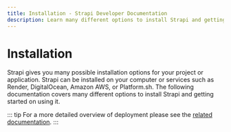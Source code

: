 ```yaml
---
title: Installation - Strapi Developer Documentation
description: Learn many different options to install Strapi and getting started on using it.
---
```


# Installation

Strapi gives you many possible installation options for your project or application. Strapi can be installed on your computer or services such as Render, DigitalOcean, Amazon AWS, or Platform.sh. The following documentation covers many different options to install Strapi and getting started on using it.

::: tip
For a more detailed overview of deployment please see the [related documentation](./deployment.md).
:::

<div>
	<InstallLink link="installation/cli.html">
		<template #icon>
      <svg width="244px" height="244px" viewBox="0 0 244 244" version="1.1" xmlns="http://www.w3.org/2000/svg" xmlns:xlink="http://www.w3.org/1999/xlink">
        <g stroke="none" stroke-width="1" fill="none" fill-rule="evenodd">
          <g transform="translate(-567.000000, -357.000000)" fill="#FFFFFF">
            <g transform="translate(564.000000, 357.000000)">
              <g transform="translate(0.000000, 0.760305)">
                <path d="M164.892662,165.07248 L164.892662,86.343565 C164.892662,83.5395527 162.619561,81.2664516 159.815549,81.2664516 L81.177926,81.2664516 L81.177926,0 L240.993475,0 C243.797487,-1.5457868e-14 246.070588,2.2731011 246.070588,5.0771134 L246.070588,165.07248 L164.892662,165.07248 Z"></path><path d="M81.177926,0 L81.177926,81.2664516 L6.12389787,81.2664516 C4.72189171,81.2664516 3.58534116,80.129901 3.58534116,78.7278949 C3.58534116,78.0551071 3.85241582,77.4098346 4.32788926,76.9338427 L81.177926,0 Z"  opacity="0.404989"></path><path d="M246.070588,171.205824 L246.070588,246.338931 L164.892662,246.338931 L241.736023,169.411772 C242.726851,168.419864 244.334176,168.418988 245.326084,169.409816 C245.802754,169.885967 246.070588,170.532078 246.070588,171.205824 Z" opacity="0.404989" transform="translate(205.481625, 205.705706) scale(-1, -1) translate(-205.481625, -205.705706) "></path><path d="M81.177926,81.2664516 L162.354106,81.2664516 C163.756112,81.2664516 164.892662,82.4030021 164.892662,83.8050083 L164.892662,165.07248 L86.2550394,165.07248 C83.4510271,165.07248 81.177926,162.799379 81.177926,159.995366 L81.177926,81.2664516 Z" opacity="0.404989"></path>
              </g>
            </g>
          </g>
        </g>
      </svg>
		</template>
		<template #title>CLI</template>
		<template #description>
			Create a project in your local machine using the CLI.
		</template>
	</InstallLink>
</div>

<div>
	<InstallLink link="installation/docker.html">
		<template #icon>
			<svg xmlns="http://www.w3.org/2000/svg" width="34" height="23"><g fill="#fff" fill-rule="evenodd"><path d="M18.8017 10.5442h3.4333v-3.101h-3.4333zM14.745 10.5442h3.4333v-3.101H14.745v3.101zM10.6892 10.5442h3.4325v-3.101h-3.4334v3.101zM6.6316 10.5442h3.4334v-3.101H6.6316zM2.5759 10.5442h3.4324v-3.101H2.576v3.101zM6.6326 6.8226h3.4324v-3.101H6.6316v3.101zM10.6892 6.8226h3.4325v-3.101h-3.4334v3.101zM14.745 6.8226h3.4333v-3.101H14.745v3.101zM14.745 3.101h3.4333V0H14.745v3.101z"></path><path d="M28.752 8.3043c-.1708-1.2412-.8667-2.317-2.1326-3.2901l-.727-.482-.4866.7243c-.6197.9309-.9318 2.2216-.829 3.46.046.4351.19 1.2145.6408 1.8993-.4498.2405-1.3366.572-2.5144.549H.1285l-.045.2589c-.2111 1.2439-.2075 5.1252 2.329 8.1087 1.9269 2.2675 4.8168 3.4178 8.5889 3.4178 8.1757 0 14.2245-3.741 17.0565-10.5406 1.1136.022 3.5132.0064 4.7461-2.3326.0312-.0533.1056-.1947.3204-.638l.1184-.2424-.693-.46c-.75-.4984-2.4723-.681-3.7979-.4323z"></path></g></svg>
		</template>
		<template #title>Docker</template>
		<template #description>
			Has everything you need to get started; no need to install, configure, or manage additional packages on your server.
		</template>
	</InstallLink>
</div>

<div>
	<InstallLink link="installation/digitalocean-one-click.html">
		<template #icon>
			<svg width="178" height="177" viewBox="0 0 178 177" xmlns="http://www.w3.org/2000/svg"><g fill="#fff" fill-rule="evenodd"><path d="M89 176.5v-34.2c36.2 0 64.3-35.9 50.4-74-5.1-14-16.4-25.3-30.5-30.4-38.1-13.8-74 14.2-74 50.4H.8C.8 30.6 56.6-14.4 117.1 4.5c26.4 8.3 47.5 29.3 55.7 55.7 18.9 60.5-26.1 116.3-83.8 116.3z" fill-rule="nonzero"></path><path d="M89.1 142.5H55v-34.1h34.1zM55 168.6H28.9v-26.1H55zM28.9 142.5H7v-21.9h21.9v21.9z"></path></g></svg>
		</template>
		<template #title>DigitalOcean One-Click</template>
		<template #description>
			Your project setup in one click with DigitalOcean
		</template>
	</InstallLink>
</div>

<div>
	<InstallLink link="installation/platformsh.html">
		<template #icon>
			<svg xmlns="http://www.w3.org/2000/svg" viewBox="0 0 50 50"><defs><style>.bcac695a-a0a4-4100-84fd-61ecc421091c{fill:#0a0a0a;}.fc8dd422-fb02-4822-a57e-c20c8b5eef7c{fill:#fff;}</style></defs><g id="b5f9bb49-1614-4b22-8c04-f5182c1803f5" data-name="Layer 2"><g id="b2a28560-5e48-4435-accd-e149b4f96cc0" data-name="Layer 1"><rect class="fc8dd422-fb02-4822-a57e-c20c8b5eef7c" x="10.73" y="10.72" width="28.55" height="11.35"/><rect class="fc8dd422-fb02-4822-a57e-c20c8b5eef7c" x="10.73" y="35.42" width="28.55" height="3.86"/><rect class="fc8dd422-fb02-4822-a57e-c20c8b5eef7c" x="10.73" y="25.74" width="28.55" height="5.82"/></g></g></svg>
		</template>
		<template #title>Platform.sh One-Click</template>
		<template #description>
			Your project setup in one click with Platform.sh
		</template>
	</InstallLink>
</div>

<div>
	<InstallLink link="installation/render.html">
		<template #icon>
			<svg viewBox="21.7 21.7 181 181" xmlns="http://www.w3.org/2000/svg"><g><polygon class="st0" points="145 31.7 143 31.7 143 33.7 143 52.2 143 54.2 145 54.2 163.6 54.2 165.6 54.2 165.6 52.2 165.6 33.7 165.6 31.7 163.6 31.7" fill="#fff"/><path class="st0" d="M 85.2 31.7 C 78 31.7 71 33.1 64.4 35.9 C 58 38.6 52.3 42.5 47.4 47.4 C 42.5 52.3 38.6 58 35.9 64.4 C 33.1 71 31.7 78 31.7 85.2 L 31.7 163.6 L 31.7 165.6 L 33.7 165.6 L 52.3 165.6 L 54.3 165.6 L 54.3 163.6 L 54.3 84.9 C 54.7 76.8 58.1 69.2 63.8 63.6 C 69.6 57.9 77.2 54.6 85.3 54.3 L 126.5 54.3 L 128.5 54.3 L 128.5 52.3 L 128.5 33.7 L 128.5 31.7 L 126.5 31.7 L 85.2 31.7 Z" fill="#fff"/><polygon class="st0" points="182.1 105.9 180.1 105.9 180.1 107.9 180.1 126.5 180.1 128.5 182.1 128.5 200.7 128.5 202.7 128.5 202.7 126.5 202.7 107.9 202.7 105.9 200.7 105.9" fill="#fff"/><polygon class="st0" points="182.1 68.8 180.1 68.8 180.1 70.8 180.1 89.4 180.1 91.4 182.1 91.4 200.7 91.4 202.7 91.4 202.7 89.4 202.7 70.8 202.7 68.8 200.7 68.8" fill="#fff"/><polygon class="st0" points="200.7 31.7 182.1 31.7 180.1 31.7 180.1 33.7 180.1 52.2 180.1 54.2 182.1 54.2 200.7 54.2 202.7 54.2 202.7 52.2 202.7 33.7 202.7 31.7" fill="#fff"/><polygon class="st0" points="182.1 143 180.1 143 180.1 145 180.1 163.6 180.1 165.6 182.1 165.6 200.7 165.6 202.7 165.6 202.7 163.6 202.7 145 202.7 143 200.7 143" fill="#fff"/><polygon class="st0" points="182.1 180.1 180.1 180.1 180.1 182.1 180.1 200.7 180.1 202.7 182.1 202.7 200.7 202.7 202.7 202.7 202.7 200.7 202.7 182.1 202.7 180.1 200.7 180.1" fill="#fff"/><polygon class="st0" points="145 180.1 143 180.1 143 182.1 143 200.7 143 202.7 145 202.7 163.6 202.7 165.6 202.7 165.6 200.7 165.6 182.1 165.6 180.1 163.6 180.1" fill="#fff"/><polygon class="st0" points="107.9 180.3 105.9 180.3 105.9 182.3 105.9 200.9 105.9 202.9 107.9 202.9 126.5 202.9 128.5 202.9 128.5 200.9 128.5 182.3 128.5 180.3 126.5 180.3" fill="#fff"/><polygon class="st0" points="70.8 180.1 68.8 180.1 68.8 182.1 68.8 200.7 68.8 202.7 70.8 202.7 89.4 202.7 91.4 202.7 91.4 200.7 91.4 182.1 91.4 180.1 89.4 180.1" fill="#fff"/><polygon class="st0" points="33.7 180.1 31.7 180.1 31.7 182.1 31.7 200.7 31.7 202.7 33.7 202.7 52.2 202.7 54.2 202.7 54.2 200.7 54.2 182.1 54.2 180.1 52.2 180.1" fill="#fff"/></g></svg>
		</template>
		<template #title>Render One-Click</template>
		<template #description>
			Deploy your project on Render in one click
		</template>
	</InstallLink>
</div>
